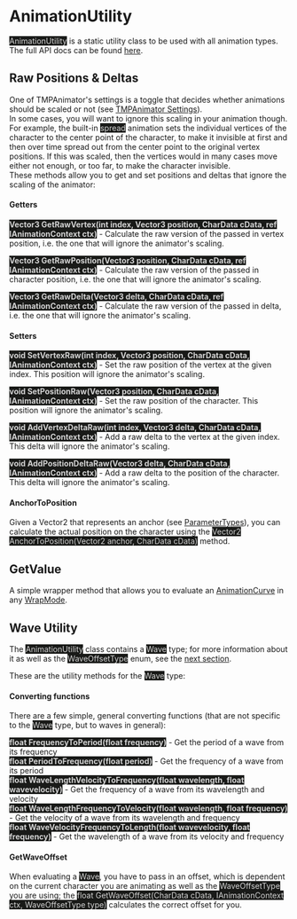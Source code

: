 # AnimationUtility
<mark style="color: lightgray; background-color: #191a18">AnimationUtility</mark> is a static utility class to be used with all animation types.
The full API docs can be found [here](../api/TMPEffects.TMPAnimations.AnimationUtility.yml).

## Raw Positions & Deltas
One of TMPAnimator's settings is a toggle that decides whether animations should be scaled or not (see [TMPAnimator Settings](tmpanimator_componentoverview.md#animator-settings)).  
In some cases, you will want to ignore this scaling in your animation though. For example, the built-in <mark style="color: lightgray; background-color: #191a18">spread</mark>
animation sets the individual vertices of the character to the center point of the character, to make it invisible at first and then over time spread out from the center point
to the original vertex positions. If this was scaled, then the vertices would in many cases move either not enough, or too far, to make the character invisible.  
These methods allow you to get and set positions and deltas that ignore the scaling of the animator:

#### Getters
**<mark style="color: lightgray; background-color: #191a18">Vector3 GetRawVertex(int index, Vector3 position, CharData cData, ref IAnimationContext ctx)</mark>** - 
Calculate the raw version of the passed in vertex position, i.e. the one that will ignore the animator's scaling.

**<mark style="color: lightgray; background-color: #191a18">Vector3 GetRawPosition(Vector3 position, CharData cData, ref IAnimationContext ctx)</mark>** - 
Calculate the raw version of the passed in character position, i.e. the one that will ignore the animator's scaling.

**<mark style="color: lightgray; background-color: #191a18">Vector3 GetRawDelta(Vector3 delta, CharData cData, ref IAnimationContext ctx)</mark>** - 
Calculate the raw version of the passed in delta, i.e. the one that will ignore the animator's scaling.


#### Setters
**<mark style="color: lightgray; background-color: #191a18">void SetVertexRaw(int index, Vector3 position, CharData cData, IAnimationContext ctx)</mark>** - 
Set the raw position of the vertex at the given index. This position will ignore the animator's scaling.

**<mark style="color: lightgray; background-color: #191a18">void SetPositionRaw(Vector3 position, CharData cData, IAnimationContext ctx)</mark>** - 
Set the raw position of the character. This position will ignore the animator's scaling.

**<mark style="color: lightgray; background-color: #191a18">void AddVertexDeltaRaw(int index, Vector3 delta, CharData cData, IAnimationContext ctx)</mark>** - 
Add a raw delta to the vertex at the given index. This delta will ignore the animator's scaling.

**<mark style="color: lightgray; background-color: #191a18">void AddPositionDeltaRaw(Vector3 delta, CharData cData, IAnimationContext ctx)</mark>** - 
Add a raw delta to the position of the character. This delta will ignore the animator's scaling.


#### AnchorToPosition
Given a Vector2 that represents an anchor (see [ParameterTypes](parametertypes.md)),
you can calculate the actual position on the character using the <mark style="color: lightgray; background-color: #191a18">Vector2 AnchorToPosition(Vector2 anchor, CharData cData)</mark> method.

## GetValue
A simple wrapper method that allows you to evaluate an [AnimationCurve](https://docs.unity3d.com/ScriptReference/AnimationCurve.html) in any [WrapMode](https://docs.unity3d.com/ScriptReference/WrapMode.html).

## Wave Utility
The <mark style="color: lightgray; background-color: #191a18">AnimationUtility</mark> class contains a <mark style="color: lightgray; background-color: #191a18">Wave</mark> type; 
for more information about it as well as the <mark style="color: lightgray; background-color: #191a18">WaveOffsetType</mark> enum, see the [next section](tmpanimator_animationutility_wave.md).

These are the utility methods for the <mark style="color: lightgray; background-color: #191a18">Wave</mark> type:

#### Converting functions
There are a few simple, general converting functions (that are not specific to the <mark style="color: lightgray; background-color: #191a18">Wave</mark> type, but to waves in general):

**<mark style="color: lightgray; background-color: #191a18">float FrequencyToPeriod(float frequency)</mark>** - Get the period of a wave from its frequency  
**<mark style="color: lightgray; background-color: #191a18">float PeriodToFrequency(float period)</mark>** - Get the frequency of a wave from its period  
**<mark style="color: lightgray; background-color: #191a18">float WaveLengthVelocityToFrequency(float wavelength, float wavevelocity)</mark>** - Get the frequency of a wave from its wavelength and velocity  
**<mark style="color: lightgray; background-color: #191a18">float WaveLengthFrequencyToVelocity(float wavelength, float frequency)</mark>** - Get the velocity of a wave from its wavelength and frequency  
**<mark style="color: lightgray; background-color: #191a18">float WaveVelocityFrequencyToLength(float wavevelocity, float frequency)</mark>** - Get the wavelength of a wave from its velocity and frequency

#### GetWaveOffset
When evaluating a <mark style="color: lightgray; background-color: #191a18">Wave</mark>, you have to pass in an offset, which is dependent on the current character you are animating as well as
the <mark style="color: lightgray; background-color: #191a18">WaveOffsetType</mark> you are using; the <mark style="color: lightgray; background-color: #191a18">float GetWaveOffset(CharData cData, IAnimationContext ctx, WaveOffsetType type)</mark>
calculates the correct offset for you.